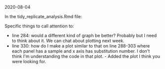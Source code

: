 2020-08-04

In the tidy_replicate_analysis.Rmd file: 

Specific things to call attention to:

- line 284: would a different kind of graph be better? Probably but I need to think about it. We can chat about plotting next week.
- line 330: how do I make a plot similar to that on line 288-303 where each panel has a sample and x axis has substitution number. I don't think I'm understanding the code in that plot.  - Added the plot I think you were looking for.